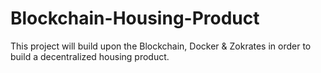 # Blockchain-Housing-Product
This project will build upon the Blockchain, Docker &amp; Zokrates in order to build a decentralized housing product.
